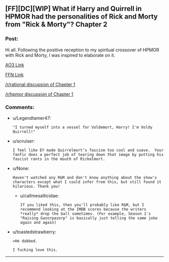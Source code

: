 ## [FF][DC][WIP] What if Harry and Quirrell in HPMOR had the personalities of Rick and Morty from "Rick & Morty"? Chapter 2

### Post:

Hi all. Following the positive reception to my spiritual crossover of HPMOR with Rick and Morty, I was inspired to elaborate on it.

[AO3 Link](https://archiveofourown.org/works/27034639/chapters/69248067)

[FFN Link](https://www.fanfiction.net/s/13721086/2/HPRick-and-MoRty)

[/r/rational discussion of Chapter 1](https://www.reddit.com/r/rational/comments/jcjvf1/ffdcc_what_if_harry_and_quirrell_in_hpmor_had_the/)

[/r/hpmor discussion of Chapter 1](https://www.reddit.com/r/HPMOR/comments/jccjpf/fic_what_if_harry_and_quirrell_in_harry_potter/)

### Comments:

- u/Legendtamer47:
  ```
  "I turned myself into a vessel for Voldemort, Harry! I'm Voldy Quirrell!"
  ```

- u/scruiser:
  ```
  I feel like EY made Quirrelmort’s fascism too cool and suave.  Your fanfic does a perfect job of tearing down that image by putting his fascist rants in the mouth of Rickelmort.
  ```

- u/None:
  ```
  Haven't watched any R&M and don't know anything about the show's characters except what I could infer from this, but still found it hilarious. Thank you!
  ```

  - u/callmesalticidae:
    ```
    If you liked this, then you'll probably like R&M, but I recommend looking at the IMDB scores because the writers *really* drop the ball sometimes. (For example, Season 1's "Raising Gazorpazorp" is basically just telling the same joke again and again)
    ```

- u/toastedstrawberry:
  ```
  >He dabbed.

  I fucking love this.
  ```

---

